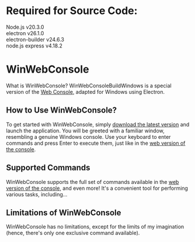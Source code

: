 # Required for Source Code:
Node.js v20.3.0  
electron v26.1.0  
electron-builder v24.6.3  
node.js express v4.18.2  

# WinWebConsole
What is WinWebConsole?
WinWebConsoleBuildWindows is a special version of the [Web Console](https://github.com/dimayastrebovYT/WinWebConsole), adapted for Windows using Electron.

## How to Use WinWebConsole?
To get started with WinWebConsole, simply [download the latest version](https://github.com/DimaYastrebovYT/WinWebConsoleWinBuild/releases/) and launch the application. You will be greeted with a familiar window, resembling a genuine Windows console. Use your keyboard to enter commands and press Enter to execute them, just like in the [web version of the console](https://github.com/dimayastrebovYT/WinWebConsole).

## Supported Commands
WinWebConsole supports the full set of commands available in the [web version of the console](https://github.com/dimayastrebovYT/WinWebConsole), and even more! It's a convenient tool for performing various tasks, including...

## Limitations of WinWebConsole
WinWebConsole has no limitations, except for the limits of my imagination (hence, there's only one exclusive command available).
